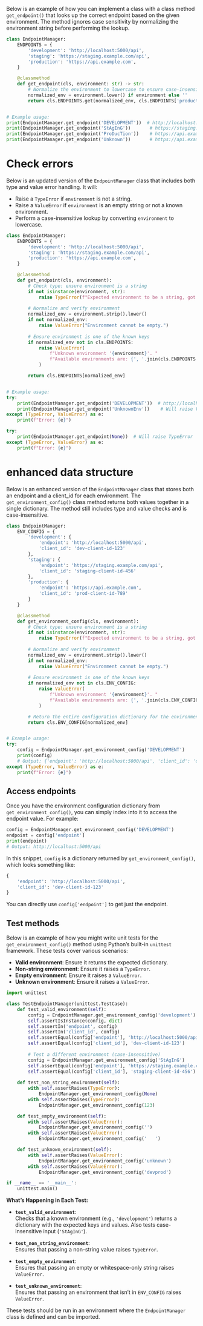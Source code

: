 Below is an example of how you can implement a class with a class method `get_endpoint()` that looks up the correct endpoint based on the given environment. The method ignores case sensitivity by normalizing the environment string before performing the lookup.

```python
class EndpointManager:
    ENDPOINTS = {
        'development': 'http://localhost:5000/api',
        'staging': 'https://staging.example.com/api',
        'production': 'https://api.example.com',
    }

    @classmethod
    def get_endpoint(cls, environment: str) -> str:
        # Normalize the environment to lowercase to ensure case-insensitive lookup
        normalized_env = environment.lower() if environment else ''
        return cls.ENDPOINTS.get(normalized_env, cls.ENDPOINTS['production'])


# Example usage:
print(EndpointManager.get_endpoint('DEVELOPMENT'))  # http://localhost:5000/api
print(EndpointManager.get_endpoint('StAgInG'))       # https://staging.example.com/api
print(EndpointManager.get_endpoint('ProDucTion'))    # https://api.example.com
print(EndpointManager.get_endpoint('Unknown'))       # https://api.example.com (default)
```

# Check errors

Below is an updated version of the `EndpointManager` class that includes both type and value error handling. It will:

- Raise a `TypeError` if `environment` is not a string.
- Raise a `ValueError` if `environment` is an empty string or not a known environment.
- Perform a case-insensitive lookup by converting `environment` to lowercase.

```python
class EndpointManager:
    ENDPOINTS = {
        'development': 'http://localhost:5000/api',
        'staging': 'https://staging.example.com/api',
        'production': 'https://api.example.com',
    }

    @classmethod
    def get_endpoint(cls, environment):
        # Check type: ensure environment is a string
        if not isinstance(environment, str):
            raise TypeError(f"Expected environment to be a string, got {type(environment).__name__} instead.")
        
        # Normalize and verify environment
        normalized_env = environment.strip().lower()
        if not normalized_env:
            raise ValueError("Environment cannot be empty.")
        
        # Ensure environment is one of the known keys
        if normalized_env not in cls.ENDPOINTS:
            raise ValueError(
                f"Unknown environment '{environment}'. "
                f"Available environments are: {', '.join(cls.ENDPOINTS.keys())}."
            )

        return cls.ENDPOINTS[normalized_env]


# Example usage:
try:
    print(EndpointManager.get_endpoint('DEVELOPMENT'))  # http://localhost:5000/api
    print(EndpointManager.get_endpoint('UnknownEnv'))    # Will raise ValueError
except (TypeError, ValueError) as e:
    print(f"Error: {e}")

try:
    print(EndpointManager.get_endpoint(None))  # Will raise TypeError
except (TypeError, ValueError) as e:
    print(f"Error: {e}")
```


# enhanced data structure

Below is an enhanced version of the `EndpointManager` class that stores both an endpoint and a client_id for each environment. The `get_environment_config()` class method returns both values together in a single dictionary. The method still includes type and value checks and is case-insensitive.

```python
class EndpointManager:
    ENV_CONFIG = {
        'development': {
            'endpoint': 'http://localhost:5000/api',
            'client_id': 'dev-client-id-123'
        },
        'staging': {
            'endpoint': 'https://staging.example.com/api',
            'client_id': 'staging-client-id-456'
        },
        'production': {
            'endpoint': 'https://api.example.com',
            'client_id': 'prod-client-id-789'
        }
    }

    @classmethod
    def get_environment_config(cls, environment):
        # Check type: ensure environment is a string
        if not isinstance(environment, str):
            raise TypeError(f"Expected environment to be a string, got {type(environment).__name__} instead.")
        
        # Normalize and verify environment
        normalized_env = environment.strip().lower()
        if not normalized_env:
            raise ValueError("Environment cannot be empty.")
        
        # Ensure environment is one of the known keys
        if normalized_env not in cls.ENV_CONFIG:
            raise ValueError(
                f"Unknown environment '{environment}'. "
                f"Available environments are: {', '.join(cls.ENV_CONFIG.keys())}."
            )

        # Return the entire configuration dictionary for the environment
        return cls.ENV_CONFIG[normalized_env]


# Example usage:
try:
    config = EndpointManager.get_environment_config('DEVELOPMENT')
    print(config)
    # Output: {'endpoint': 'http://localhost:5000/api', 'client_id': 'dev-client-id-123'}
except (TypeError, ValueError) as e:
    print(f"Error: {e}")
```

## Access endpoints

Once you have the environment configuration dictionary from `get_environment_config()`, you can simply index into it to access the endpoint value. For example:

```python
config = EndpointManager.get_environment_config('DEVELOPMENT')
endpoint = config['endpoint']
print(endpoint)  
# Output: http://localhost:5000/api
```

In this snippet, `config` is a dictionary returned by `get_environment_config()`, which looks something like:

```python
{
    'endpoint': 'http://localhost:5000/api',
    'client_id': 'dev-client-id-123'
}
```

You can directly use `config['endpoint']` to get just the endpoint.

## Test methods

Below is an example of how you might write unit tests for the `get_environment_config()` method using Python’s built-in `unittest` framework. These tests cover various scenarios:

- **Valid environment**: Ensure it returns the expected dictionary.
- **Non-string environment**: Ensure it raises a `TypeError`.
- **Empty environment**: Ensure it raises a `ValueError`.
- **Unknown environment**: Ensure it raises a `ValueError`.
  
```python
import unittest

class TestEndpointManager(unittest.TestCase):
    def test_valid_environment(self):
        config = EndpointManager.get_environment_config('development')
        self.assertIsInstance(config, dict)
        self.assertIn('endpoint', config)
        self.assertIn('client_id', config)
        self.assertEqual(config['endpoint'], 'http://localhost:5000/api')
        self.assertEqual(config['client_id'], 'dev-client-id-123')
        
        # Test a different environment (case-insensitive)
        config = EndpointManager.get_environment_config('StAgInG')
        self.assertEqual(config['endpoint'], 'https://staging.example.com/api')
        self.assertEqual(config['client_id'], 'staging-client-id-456')
        
    def test_non_string_environment(self):
        with self.assertRaises(TypeError):
            EndpointManager.get_environment_config(None)
        with self.assertRaises(TypeError):
            EndpointManager.get_environment_config(123)

    def test_empty_environment(self):
        with self.assertRaises(ValueError):
            EndpointManager.get_environment_config('')
        with self.assertRaises(ValueError):
            EndpointManager.get_environment_config('   ')

    def test_unknown_environment(self):
        with self.assertRaises(ValueError):
            EndpointManager.get_environment_config('unknown')
        with self.assertRaises(ValueError):
            EndpointManager.get_environment_config('devprod')

if __name__ == '__main__':
    unittest.main()
```

**What’s Happening in Each Test:**

- **`test_valid_environment`**:  
  Checks that a known environment (e.g., `'development'`) returns a dictionary with the expected keys and values. Also tests case-insensitive input (`'StAgInG'`).

- **`test_non_string_environment`**:  
  Ensures that passing a non-string value raises `TypeError`.

- **`test_empty_environment`**:  
  Ensures that passing an empty or whitespace-only string raises `ValueError`.

- **`test_unknown_environment`**:  
  Ensures that passing an environment that isn’t in `ENV_CONFIG` raises `ValueError`.

These tests should be run in an environment where the `EndpointManager` class is defined and can be imported.